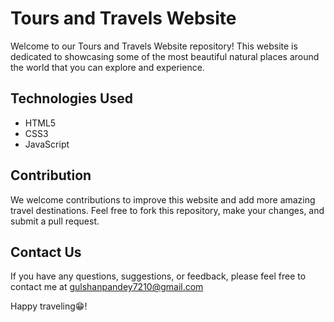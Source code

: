 # Tours and Travels Website

Welcome to our Tours and Travels Website repository! This website is dedicated to showcasing some of the most beautiful natural places around the world that you can explore and experience.


## Technologies Used
- HTML5
- CSS3
- JavaScript


## Contribution
We welcome contributions to improve this website and add more amazing travel destinations. Feel free to fork this repository, make your changes, and submit a pull request.

## Contact Us
If you have any questions, suggestions, or feedback, please feel free to contact me at gulshanpandey7210@gmail.com

Happy traveling😁!
